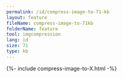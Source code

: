 ```yaml
---
permalink: /id/compress-image-to-71-kb
layout: feature
fileName: compress-image-to-71kb
folderName: feature
tool: imgcompression
lang: id
size: 71
type: kb
---
```


{%- include compress-image-to-X.html -%}
